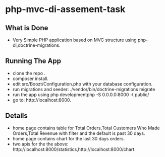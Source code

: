 # php-mvc-di-assement-task
## What is Done

- Very Simple PHP application based on MVC structure using php-di,doctrine-migrations.

## Running The App
- clone the repo .
- composer install.
- edit src/Boozt/Configuration.php with your database configuration.
- run migrations and seeder: ./vendor/bin/doctrine-migrations migrate
- run the app using php developmentphp -S 0.0.0.0:8000 -t public/
- go to: http://localhost:8000.


## Details
- home page contains table for Total Orders,Total Customers Who Made Orders,Total Revenue with filter and the default is past 30 days.
- home page contains chart for the last 30 days orders.
- two apis for the the above: http://localhost:8000/statistics,http://localhost:8000/chart.
